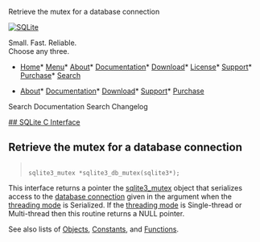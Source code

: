 




Retrieve the mutex for a database connection




[![SQLite](../images/sqlite370_banner.gif)](../index.html)


Small. Fast. Reliable.  
Choose any three.


* [Home](../index.html)* [Menu](javascript:void(0))* [About](../about.html)* [Documentation](../docs.html)* [Download](../download.html)* [License](../copyright.html)* [Support](../support.html)* [Purchase](../prosupport.html)* [Search](javascript:void(0))




* [About](../about.html)* [Documentation](../docs.html)* [Download](../download.html)* [Support](../support.html)* [Purchase](../prosupport.html)






Search Documentation
Search Changelog









[## SQLite C Interface](../c3ref/intro.html)
## Retrieve the mutex for a database connection




> ```
> 
> sqlite3_mutex *sqlite3_db_mutex(sqlite3*);
> 
> ```



This interface returns a pointer the [sqlite3\_mutex](../c3ref/mutex.html) object that
serializes access to the [database connection](../c3ref/sqlite3.html) given in the argument
when the [threading mode](../threadsafe.html) is Serialized.
If the [threading mode](../threadsafe.html) is Single\-thread or Multi\-thread then this
routine returns a NULL pointer.


See also lists of
 [Objects](../c3ref/objlist.html),
 [Constants](../c3ref/constlist.html), and
 [Functions](../c3ref/funclist.html).


